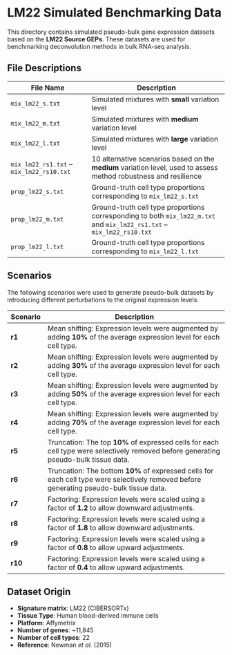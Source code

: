 # LM22 Simulated Benchmarking Data

This directory contains simulated pseudo-bulk gene expression datasets based on the **LM22 Source GEPs**. These datasets are used for benchmarking deconvolution methods in bulk RNA-seq analysis.

## File Descriptions



| File Name                                 | Description                                                                 |
|------------------------------------------|-----------------------------------------------------------------------------|
| `mix_lm22_s.txt`                         | Simulated mixtures with **small** variation level                           |
| `mix_lm22_m.txt`                         | Simulated mixtures with **medium** variation level                          |
| `mix_lm22_l.txt`                         | Simulated mixtures with **large** variation level                           |
| `mix_lm22_rs1.txt` – `mix_lm22_rs10.txt` | 10 alternative scenarios based on the **medium** variation level, used to assess method robustness and resilience |
| `prop_lm22_s.txt`                        | Ground-truth cell type proportions corresponding to `mix_lm22_s.txt`        |
| `prop_lm22_m.txt`                        | Ground-truth cell type proportions corresponding to both `mix_lm22_m.txt` and `mix_lm22_rs1.txt` – `mix_lm22_rs10.txt` |
| `prop_lm22_l.txt`                        | Ground-truth cell type proportions corresponding to `mix_lm22_l.txt`        |


## Scenarios

The following scenarios were used to generate pseudo-bulk datasets by introducing different perturbations to the original expression levels:

| Scenario | Description |
|----------|-------------|
| **r1** | Mean shifting: Expression levels were augmented by adding **10%** of the average expression level for each cell type. |
| **r2** | Mean shifting: Expression levels were augmented by adding **30%** of the average expression level for each cell type. |
| **r3** | Mean shifting: Expression levels were augmented by adding **50%** of the average expression level for each cell type. |
| **r4** | Mean shifting: Expression levels were augmented by adding **70%** of the average expression level for each cell type. |
| **r5** | Truncation: The top **10%** of expressed cells for each cell type were selectively removed before generating pseudo-bulk tissue data. |
| **r6** | Truncation: The bottom **10%** of expressed cells for each cell type were selectively removed before generating pseudo-bulk tissue data. |
| **r7** | Factoring: Expression levels were scaled using a factor of **1.2** to allow downward adjustments. |
| **r8** | Factoring: Expression levels were scaled using a factor of **1.8** to allow downward adjustments. |
| **r9** | Factoring: Expression levels were scaled using a factor of **0.8** to allow upward adjustments. |
| **r10** | Factoring: Expression levels were scaled using a factor of **0.4** to allow upward adjustments. |


## Dataset Origin

- **Signature matrix**: LM22 (CIBERSORTx)
- **Tissue Type**: Human blood-derived immune cells
- **Platform**: Affymetrix
- **Number of genes**: ~11,845
- **Number of cell types**: 22
- **Reference**: Newman *et al.* (2015)

